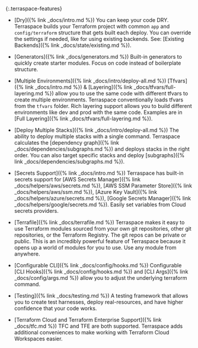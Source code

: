 {:.terraspace-features}
* [Dry]({% link _docs/intro.md %}) You can keep your code DRY. Terraspace builds your Terraform project with common `app` and `config/terraform` structure that gets built each deploy. You can override the settings if needed, like for using existing backends. See: [Existing Backends]({% link _docs/state/existing.md %}).

* [Generators]({% link _docs/generators.md %}) Built-in generators to quickly create starter modules. Focus on code instead of boilerplate structure.

* [Multiple Environments]({% link _docs/intro/deploy-all.md %}) [Tfvars]({% link _docs/intro.md %}) & [Layering]({% link _docs/tfvars/full-layering.md %}) allow you to use the same code with different tfvars to create multiple environments. Terraspace conventionally loads tfvars from the `tfvars` folder. Rich layering support allows you to build different environments like dev and prod with the same code. Examples are in [Full Layering]({% link _docs/tfvars/full-layering.md %}).

* [Deploy Multiple Stacks]({% link _docs/intro/deploy-all.md %}) The ability to deploy multiple stacks with a single command. Terraspace calculates the [dependency graph]({% link _docs/dependencies/subgraphs.md %}) and deploys stacks in the right order. You can also target specific stacks and deploy [subgraphs]({% link _docs/dependencies/subgraphs.md %}).

* [Secrets Support]({% link _docs/intro.md %}) Terraspace has built-in secrets support for [AWS Secrets Manager]({% link _docs/helpers/aws/secrets.md %}), [AWS SSM Parameter Store]({% link _docs/helpers/aws/ssm.md %}), [Azure Key Vault]({% link _docs/helpers/azure/secrets.md %}), [Google Secrets Manager]({% link _docs/helpers/google/secrets.md %}). Easily set variables from Cloud secrets providers.

* [Terrafile]({% link _docs/terrafile.md %}) Terraspace makes it easy to use Terraform modules sourced from your own git repositories, other git repositories, or the Terraform Registry. The git repos can be private or public. This is an incredibly powerful feature of Terraspace because it opens up a world of modules for you to use. Use any module from anywhere.

* [Configurable CLI]({% link _docs/config/hooks.md %}) Configurable [CLI Hooks]({% link _docs/config/hooks.md %}) and [CLI Args]({% link _docs/config/args.md %}) allow you to adjust the underlying terraform command.

* [Testing]({% link _docs/testing.md %}) A testing framework that allows you to create test harnesses, deploy real-resources, and have higher confidence that your code works.

* [Terraform Cloud and Terraform Enterprise Support]({% link _docs/tfc.md %}) TFC and TFE are both supported. Terraspace adds additional conveniences to make working with Terraform Cloud Workspaces easier.
